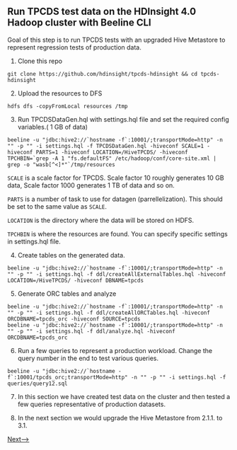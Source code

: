 
## Run TPCDS test data on the HDInsight 4.0 Hadoop cluster with Beeline CLI

Goal of this step is to run TPCDS tests with an upgraded Hive Metastore to represent regression tests of production data. 

1. Clone this repo
```
git clone https://github.com/hdinsight/tpcds-hdinsight && cd tpcds-hdinsight 
```
2. Upload the resources to DFS

```
hdfs dfs -copyFromLocal resources /tmp
```
3. Run TPCDSDataGen.hql with settings.hql file and set the required config variables.( 1 GB of data)
```
beeline -u "jdbc:hive2://`hostname -f`:10001/;transportMode=http" -n "" -p "" -i settings.hql -f TPCDSDataGen.hql -hiveconf SCALE=1 -hiveconf PARTS=1 -hiveconf LOCATION=/HiveTPCDS/ -hiveconf TPCHBIN=`grep -A 1 "fs.defaultFS" /etc/hadoop/conf/core-site.xml | grep -o "wasb[^<]*"`/tmp/resources
```
`SCALE`  is a scale factor for TPCDS. Scale factor 10 roughly generates 10 GB data, Scale factor 1000 generates 1 TB of data and so on.

`PARTS`  is a number of task to use for datagen (parrellelization). This should be set to the same value as  `SCALE`.

`LOCATION`  is the directory where the data will be stored on HDFS.

`TPCHBIN`  is where the resources are found. You can specify specific settings in settings.hql file.


4. Create tables on the generated data.

```
beeline -u "jdbc:hive2://`hostname -f`:10001/;transportMode=http" -n "" -p "" -i settings.hql -f ddl/createAllExternalTables.hql -hiveconf LOCATION=/HiveTPCDS/ -hiveconf DBNAME=tpcds
```
5. Generate ORC tables and analyze

```
beeline -u "jdbc:hive2://`hostname -f`:10001/;transportMode=http" -n "" -p "" -i settings.hql -f ddl/createAllORCTables.hql -hiveconf ORCDBNAME=tpcds_orc -hiveconf SOURCE=tpcds
beeline -u "jdbc:hive2://`hostname -f`:10001/;transportMode=http" -n "" -p "" -i settings.hql -f ddl/analyze.hql -hiveconf ORCDBNAME=tpcds_orc
```
6. Run a few queries to represent a production workload. Change the query number in the end to test various queries. 

```
beeline -u "jdbc:hive2://`hostname -f`:10001/tpcds_orc;transportMode=http" -n "" -p "" -i settings.hql -f queries/query12.sql
```

7. In this section we have created test data on the cluster and then tested a few queries representative of production datasets. 

8. In the next section we would upgrade the Hive Metastore from 2.1.1. to 3.1. 

[Next-->](https://github.com/arnabganguly/HDInsighthivemigration/blob/master/UpgradeHiveMetastore.md) 


<!--stackedit_data:
eyJoaXN0b3J5IjpbLTE1MDk1MDQ1MjNdfQ==
-->